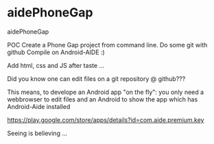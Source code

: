 aidePhoneGap
============

aidePhoneGap

POC
Create a Phone Gap project from command line.
Do some git with github
Compile on Android-AIDE :)

Add html, css and JS after taste ...

Did you know one can edit files on a git repository @ github???

This means, to develope an Android app "on the fly":
you only need a webbrowser to edit files and an Android to show the app which has Android-Aide installed

https://play.google.com/store/apps/details?id=com.aide.premium.key

Seeing is believing ...
